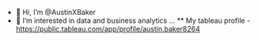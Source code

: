 - 👋 Hi, I’m @AustinXBaker
- 👀 I’m interested in data and business analytics ...
** My tableau profile - https://public.tableau.com/app/profile/austin.baker8264

<!---
AustinXBaker/AustinXBaker is a ✨ special ✨ repository because its `README.md` (this file) appears on your GitHub profile.
You can click the Preview link to take a look at your changes.
--->
